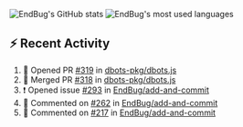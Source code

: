 ![EndBug's GitHub stats](https://github-readme-stats.vercel.app/api?username=endbug&show_icons=true&theme=dark)
![EndBug's most used languages](https://github-readme-stats.vercel.app/api/top-langs/?username=endbug&layout=compact&theme=dark)

## ⚡ Recent Activity

<!--START_SECTION:activity-->
1. 💪 Opened PR [#319](https://github.com//dbots-pkg/dbots.js/pull/319) in [dbots-pkg/dbots.js](https://github.com//dbots-pkg/dbots.js)
2. 🎉 Merged PR [#318](https://github.com//dbots-pkg/dbots.js/pull/318) in [dbots-pkg/dbots.js](https://github.com//dbots-pkg/dbots.js)
3. ❗️ Opened issue [#293](https://github.com//EndBug/add-and-commit/issues/293) in [EndBug/add-and-commit](https://github.com//EndBug/add-and-commit)
4. 💬 Commented on [#262](https://github.com//EndBug/add-and-commit/issues/262) in [EndBug/add-and-commit](https://github.com//EndBug/add-and-commit)
5. 💬 Commented on [#217](https://github.com//EndBug/add-and-commit/issues/217) in [EndBug/add-and-commit](https://github.com//EndBug/add-and-commit)
<!--END_SECTION:activity-->
